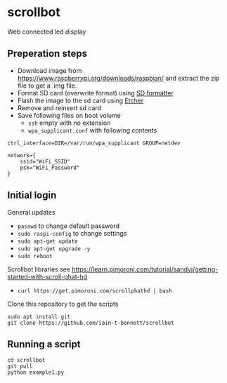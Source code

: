 # scrollbot
Web connected led display

## Preperation steps
* Download image from https://www.raspberrypi.org/downloads/raspbian/ and extract the zip file to get a .img file.
* Format SD card (overwrite format) using [SD formatter](https://www.sdcard.org/downloads/formatter_4/eula_mac/)
* Flash the image to the sd card using [Etcher](https://etcher.io/)
* Remove and reinsert sd card
* Save following files on boot volume
  * `ssh` empty with no extension
  * `wpa_supplicant.conf` with following contents
```
ctrl_interface=DIR=/var/run/wpa_supplicant GROUP=netdev
 
network={
	ssid="WiFi_SSID"
	psk="WiFi_Password"
}
```

## Initial login
General updates
* `passwd` to change default password
* `sudo raspi-config` to change settings
* `sudo apt-get update`
* `sudo apt-get upgrade -y`
* `sudo reboot`

Scrollbot libraries 
see https://learn.pimoroni.com/tutorial/sandyj/getting-started-with-scroll-phat-hd
* `curl https://get.pimoroni.com/scrollphathd | bash`

Clone this repository to get the scripts
```
sudo apt install git
git clone https://github.com/iain-t-bennett/scrollbot
```
## Running a script
```
cd scrollbot
git pull
python example1.py
```
